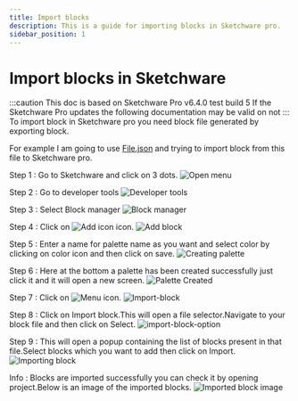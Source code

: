 ```yaml
---
title: Import blocks
description: This is a guide for importing blocks in Sketchware pro.
sidebar_position: 1
---
```

# Import blocks in Sketchware
:::caution
This doc is based on Sketchware Pro v6.4.0 test build 5 If the Sketchware Pro updates the following documentation may be valid on not
:::
To import block in Sketchware pro you need block file generated by exporting block.

For example I am going to use [File.json](https://drive.google.com/file/d/1BVXQmYPJ-kHlt70y4j4eZt7TpMlUOhnJ/view?usp=drivesdk) and trying to import block from this file to Sketchware pro.

Step 1 : Go to Sketchware and click on 3 dots.
![Open menu](assets/Open-menu.jpg)

Step 2 : Go to developer tools
![Developer tools](assets/developer-tools.jpg)

Step 3 : Select Block manager
![Block manager](assets/block-manager.jpg)

Step 4 : Click on ![Add icon](assets/ic_add_white.png) icon.
![Add block](assets/Add-block.jpg)

Step 5 : Enter a name for palette name as you want and select color by clicking on color icon and then click on save.
![Creating palette](assets/creating-palette.jpg)

Step 6 : Here at the bottom a palette has been created successfully just click it and it will open a new screen.
![Palette Created](assets/palette-created.jpg)

Step 7 : Click on ![Menu icon](assets/ic_menu_black.png).
![Import-block](assets/import-block.jpg)

Step 8 : Click on Import block.This will open a file selector.Navigate to your block file and then click on Select.
![import-block-option](assets/import-block-option.jpg)

Step 9 : This will open a popup containing the list of blocks present in that file.Select blocks which you want to add then click on Import.
![Importing block](assets/import-button-block.jpg)

Info : Blocks are imported successfully you can check it by opening project.Below is an image of the imported blocks.
![Imported block image](assets/result.jpg)